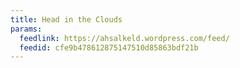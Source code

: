 ```yaml
---
title: Head in the Clouds
params:
  feedlink: https://ahsalkeld.wordpress.com/feed/
  feedid: cfe9b478612875147510d85863bdf21b
---
```

